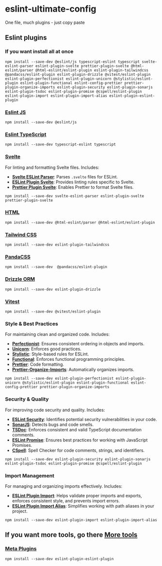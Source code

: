 # eslint-ultimate-config
One file, much plugins - just copy paste

## Eslint plugins

### If you want install all at once
```
npm install --save-dev @eslint/js typescript-eslint typescript svelte-eslint-parser eslint-plugin-svelte prettier-plugin-svelte @html-eslint/parser @html-eslint/eslint-plugin eslint-plugin-tailwindcss @pandacss/eslint-plugin eslint-plugin-drizzle @vitest/eslint-plugin eslint-plugin-perfectionist eslint-plugin-unicorn @stylistic/eslint-plugin eslint-plugin-functional eslint-config-prettier prettier-plugin-organize-imports eslint-plugin-security eslint-plugin-sonarjs eslint-plugin-tsdoc eslint-plugin-promise @cspell/eslint-plugin eslint-plugin-import eslint-plugin-import-alias eslint-plugin-eslint-plugin
```

### [Eslint JS](https://eslint.org/)
```
npm install --save-dev @eslint/js
```

### [Eslint TypeScript](https://typescript-eslint.io/)
```
npm install --save-dev typescript-eslint typescript
```

### [Svelte](https://github.com/sveltejs/eslint-plugin-svelte)
For linting and formatting Svelte files. Includes:
- **[Svelte ESLint Parser](https://github.com/sveltejs/svelte-eslint-parser)**: Parses `.svelte` files for ESLint.
- **[ESLint Plugin Svelte](https://github.com/sveltejs/eslint-plugin-svelte)**: Provides linting rules specific to Svelte.
- **[Prettier Plugin Svelte](https://github.com/sveltejs/prettier-plugin-svelte)**: Enables Prettier to format Svelte files.
```
npm install --save-dev svelte-eslint-parser eslint-plugin-svelte prettier-plugin-svelte
```

### [HTML](https://html-eslint.org/)
```
npm install --save-dev @html-eslint/parser @html-eslint/eslint-plugin
```

### [Tailwind CSS](https://www.npmjs.com/package/eslint-plugin-tailwindcss)
```
npm install --save-dev eslint-plugin-tailwindcss
```

### [PandaCSS](https://github.com/chakra-ui/eslint-plugin-panda)
```
npm install --save-dev  @pandacss/eslint-plugin
```

### [Drizzle ORM](https://orm.drizzle.team/docs/eslint-plugin)
```
npm install --save-dev eslint-plugin-drizzle
```

### [Vitest](https://github.com/vitest-dev/eslint-plugin-vitest)
```
npm install --save-dev @vitest/eslint-plugin
```
### Style & Best Practices
For maintaining clean and organized code. Includes:
- **[Perfectionist](https://perfectionist.dev/)**: Ensures consistent ordering in objects and imports.
- **[Unicorn](https://github.com/sindresorhus/eslint-plugin-unicorn)**: Enforces good practices.
- **[Stylistic](https://eslint.style/packages/default)**: Style-based rules for ESLint.
- **[Functional](https://github.com/eslint-functional/eslint-plugin-functional)**: Enforces functional programming principles.
- **[Prettier](https://prettier.io/docs/en/integrating-with-linters.html)**: Code formatting.
- **[Prettier-Organize-Imports](https://github.com/simonhaenisch/prettier-plugin-organize-imports)**: Automatically organizes imports.

```
npm install --save-dev eslint-plugin-perfectionist eslint-plugin-unicorn @stylistic/eslint-plugin eslint-plugin-functional eslint-config-prettier prettier-plugin-organize-imports
```

### Security & Quality
For improving code security and quality. Includes:
- **[ESLint Security](https://github.com/nodesecurity/eslint-plugin-security)**: Identifies potential security vulnerabilities in your code.
- **[SonarJS](https://www.npmjs.com/package/eslint-plugin-sonarjs)**: Detects bugs and code smells.
- **[TSDoc](https://tsdoc.org/pages/packages/eslint-plugin-tsdoc/)**: Enforces consistent and valid TypeScript documentation comments.
- **[ESLint Promise](https://github.com/xjamundx/eslint-plugin-promise)**: Ensures best practices for working with JavaScript Promises.
- **[CSpell](https://github.com/streetsidesoftware/cspell/tree/main/packages/cspell-eslint-plugin)**: Spell Checker for code comments, strings, and identifiers.

```
npm install --save-dev eslint-plugin-security eslint-plugin-sonarjs eslint-plugin-tsdoc eslint-plugin-promise @cspell/eslint-plugin
```

### Import Management
For managing and organizing imports effectively. Includes:
- **[ESLint Plugin Import](https://github.com/import-js/eslint-plugin-import)**: Helps validate proper imports and exports, enforces consistent style, and prevents import errors.
- **[ESLint Plugin Import Alias](https://www.npmjs.com/package/eslint-plugin-import-alias)**: Simplifies working with path aliases in your project.

```
npm install --save-dev eslint-plugin-import eslint-plugin-import-alias
```

## If you want more tools, go there [More tools](https://github.com/Lenerystia/JS-TS-ultimate-config-selected-tool)

### [Meta Plugins](https://www.npmjs.com/package/eslint-plugin-eslint-plugin)
```
npm install --save-dev eslint-plugin-eslint-plugin
